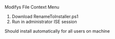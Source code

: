 Modifys File Context Menu

1. Download RenameToInstaller.ps1
2. Run in administrator ISE session

Should install automatically for all users on machine
